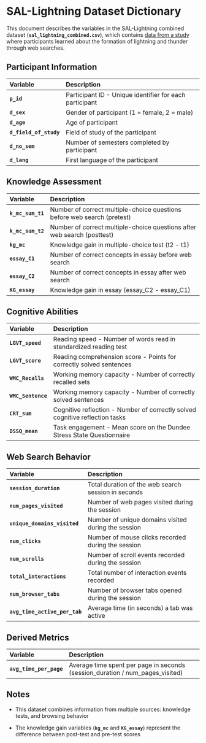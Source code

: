 # SAL-Lightning Dataset Dictionary

This document describes the variables in the SAL-Lightning combined dataset (**`sal_lightning_combined.csv`**), which contains [data from a study](https://data.uni-hannover.de/dataset/sal-dataset) where participants learned about the formation of lightning and thunder through web searches.

## Participant Information

| Variable | Description |
| :---- | :---- |
| **`p_id`** | Participant ID \- Unique identifier for each participant |
| **`d_sex`** | Gender of participant (1 \= female, 2 \= male) |
| **`d_age`** | Age of participant |
| **`d_field_of_study`** | Field of study of the participant |
| **`d_no_sem`** | Number of semesters completed by participant |
| **`d_lang`** | First language of the participant |

## Knowledge Assessment

| Variable | Description |
| :---- | :---- |
| **`k_mc_sum_t1`** | Number of correct multiple-choice questions before web search (pretest) |
| **`k_mc_sum_t2`** | Number of correct multiple-choice questions after web search (posttest) |
| **`kg_mc`** | Knowledge gain in multiple-choice test (t2 \- t1) |
| **`essay_C1`** | Number of correct concepts in essay before web search |
| **`essay_C2`** | Number of correct concepts in essay after web search |
| **`KG_essay`** | Knowledge gain in essay (essay\_C2 \- essay\_C1) |

## Cognitive Abilities

| Variable | Description |
| :---- | :---- |
| **`LGVT_speed`** | Reading speed \- Number of words read in standardized reading test |
| **`LGVT_score`** | Reading comprehension score \- Points for correctly solved sentences |
| **`WMC_Recalls`** | Working memory capacity \- Number of correctly recalled sets |
| **`WMC_Sentence`** | Working memory capacity \- Number of correctly solved sentences |
| **`CRT_sum`** | Cognitive reflection \- Number of correctly solved cognitive reflection tasks |
| **`DSSQ_mean`** | Task engagement \- Mean score on the Dundee Stress State Questionnaire |

## Web Search Behavior

| Variable | Description |
| :---- | :---- |
| **`session_duration`** | Total duration of the web search session in seconds |
| **`num_pages_visited`** | Number of web pages visited during the session |
| **`unique_domains_visited`** | Number of unique domains visited during the session |
| **`num_clicks`** | Number of mouse clicks recorded during the session |
| **`num_scrolls`** | Number of scroll events recorded during the session |
| **`total_interactions`** | Total number of interaction events recorded |
| **`num_browser_tabs`** | Number of browser tabs opened during the session |
| **`avg_time_active_per_tab`** | Average time (in seconds) a tab was active |

## 

## Derived Metrics

| Variable | Description |
| :---- | :---- |
| **`avg_time_per_page`** | Average time spent per page in seconds (session\_duration / num\_pages\_visited) |

## Notes

* This dataset combines information from multiple sources: knowledge tests, and browsing behavior

* The knowledge gain variables (**`kg_mc`** and **`KG_essay`**) represent the difference between post-test and pre-test scores

